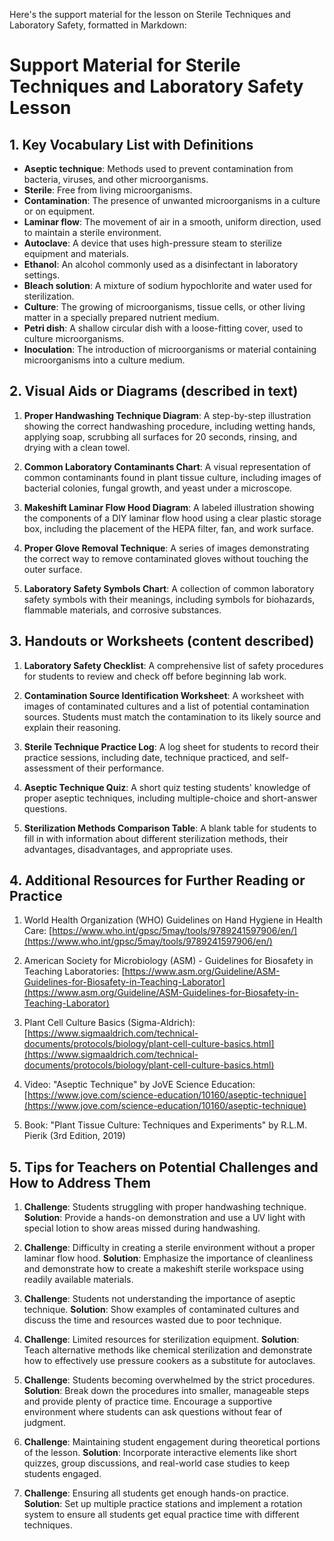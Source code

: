 Here's the support material for the lesson on Sterile Techniques and Laboratory Safety, formatted in Markdown:

# Support Material for Sterile Techniques and Laboratory Safety Lesson

## 1. Key Vocabulary List with Definitions

- **Aseptic technique**: Methods used to prevent contamination from bacteria, viruses, and other microorganisms.
- **Sterile**: Free from living microorganisms.
- **Contamination**: The presence of unwanted microorganisms in a culture or on equipment.
- **Laminar flow**: The movement of air in a smooth, uniform direction, used to maintain a sterile environment.
- **Autoclave**: A device that uses high-pressure steam to sterilize equipment and materials.
- **Ethanol**: An alcohol commonly used as a disinfectant in laboratory settings.
- **Bleach solution**: A mixture of sodium hypochlorite and water used for sterilization.
- **Culture**: The growing of microorganisms, tissue cells, or other living matter in a specially prepared nutrient medium.
- **Petri dish**: A shallow circular dish with a loose-fitting cover, used to culture microorganisms.
- **Inoculation**: The introduction of microorganisms or material containing microorganisms into a culture medium.

## 2. Visual Aids or Diagrams (described in text)

1. **Proper Handwashing Technique Diagram**: A step-by-step illustration showing the correct handwashing procedure, including wetting hands, applying soap, scrubbing all surfaces for 20 seconds, rinsing, and drying with a clean towel.

2. **Common Laboratory Contaminants Chart**: A visual representation of common contaminants found in plant tissue culture, including images of bacterial colonies, fungal growth, and yeast under a microscope.

3. **Makeshift Laminar Flow Hood Diagram**: A labeled illustration showing the components of a DIY laminar flow hood using a clear plastic storage box, including the placement of the HEPA filter, fan, and work surface.

4. **Proper Glove Removal Technique**: A series of images demonstrating the correct way to remove contaminated gloves without touching the outer surface.

5. **Laboratory Safety Symbols Chart**: A collection of common laboratory safety symbols with their meanings, including symbols for biohazards, flammable materials, and corrosive substances.

## 3. Handouts or Worksheets (content described)

1. **Laboratory Safety Checklist**: A comprehensive list of safety procedures for students to review and check off before beginning lab work.

2. **Contamination Source Identification Worksheet**: A worksheet with images of contaminated cultures and a list of potential contamination sources. Students must match the contamination to its likely source and explain their reasoning.

3. **Sterile Technique Practice Log**: A log sheet for students to record their practice sessions, including date, technique practiced, and self-assessment of their performance.

4. **Aseptic Technique Quiz**: A short quiz testing students' knowledge of proper aseptic techniques, including multiple-choice and short-answer questions.

5. **Sterilization Methods Comparison Table**: A blank table for students to fill in with information about different sterilization methods, their advantages, disadvantages, and appropriate uses.

## 4. Additional Resources for Further Reading or Practice

1. World Health Organization (WHO) Guidelines on Hand Hygiene in Health Care: [https://www.who.int/gpsc/5may/tools/9789241597906/en/](https://www.who.int/gpsc/5may/tools/9789241597906/en/)

2. American Society for Microbiology (ASM) - Guidelines for Biosafety in Teaching Laboratories: [https://www.asm.org/Guideline/ASM-Guidelines-for-Biosafety-in-Teaching-Laborator](https://www.asm.org/Guideline/ASM-Guidelines-for-Biosafety-in-Teaching-Laborator)

3. Plant Cell Culture Basics (Sigma-Aldrich): [https://www.sigmaaldrich.com/technical-documents/protocols/biology/plant-cell-culture-basics.html](https://www.sigmaaldrich.com/technical-documents/protocols/biology/plant-cell-culture-basics.html)

4. Video: "Aseptic Technique" by JoVE Science Education: [https://www.jove.com/science-education/10160/aseptic-technique](https://www.jove.com/science-education/10160/aseptic-technique)

5. Book: "Plant Tissue Culture: Techniques and Experiments" by R.L.M. Pierik (3rd Edition, 2019)

## 5. Tips for Teachers on Potential Challenges and How to Address Them

1. **Challenge**: Students struggling with proper handwashing technique.
   **Solution**: Provide a hands-on demonstration and use a UV light with special lotion to show areas missed during handwashing.

2. **Challenge**: Difficulty in creating a sterile environment without a proper laminar flow hood.
   **Solution**: Emphasize the importance of cleanliness and demonstrate how to create a makeshift sterile workspace using readily available materials.

3. **Challenge**: Students not understanding the importance of aseptic technique.
   **Solution**: Show examples of contaminated cultures and discuss the time and resources wasted due to poor technique.

4. **Challenge**: Limited resources for sterilization equipment.
   **Solution**: Teach alternative methods like chemical sterilization and demonstrate how to effectively use pressure cookers as a substitute for autoclaves.

5. **Challenge**: Students becoming overwhelmed by the strict procedures.
   **Solution**: Break down the procedures into smaller, manageable steps and provide plenty of practice time. Encourage a supportive environment where students can ask questions without fear of judgment.

6. **Challenge**: Maintaining student engagement during theoretical portions of the lesson.
   **Solution**: Incorporate interactive elements like short quizzes, group discussions, and real-world case studies to keep students engaged.

7. **Challenge**: Ensuring all students get enough hands-on practice.
   **Solution**: Set up multiple practice stations and implement a rotation system to ensure all students get equal practice time with different techniques.